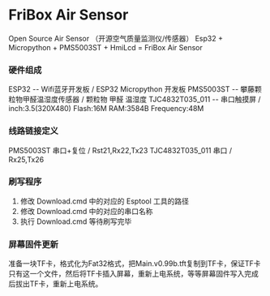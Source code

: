 # FriBox Air Sensor
Open Source Air Sensor （开源空气质量监测仪/传感器）
Esp32 +  Micropython + PMS5003ST + HmiLcd = FriBox Air Sensor

### 硬件组成
ESP32 -- Wifi蓝牙开发板  /  ESP32 Micropython 开发板
PMS5003ST -- 攀藤颗粒物甲醛温湿度传感器  /  颗粒物 甲醛 温湿度
TJC4832T035_011 -- 串口触摸屏  /  inch:3.5(320X480) Flash:16M RAM:3584B Frequency:48M

### 线路链接定义
PMS5003ST  串口+复位  /  Rst21,Rx22,Tx23
TJC4832T035_011 串口  /  Rx25,Tx26

### 刷写程序
1. 修改 Download.cmd 中的对应的 Esptool 工具的路径
2. 修改 Download.cmd 中的对应的串口名称
3. 执行 Download.cmd 等待刷写完毕

### 屏幕固件更新
准备一块TF卡，格式化为Fat32格式，把Main.v0.99b.tft复制到TF卡，保证TF卡只有这一个文件，然后将TF卡插入屏幕，重新上电系统，等等屏幕固件写入完成后拔出TF卡，重新上电系统。
